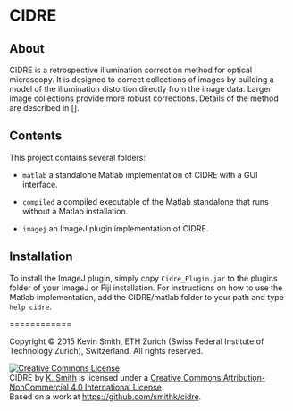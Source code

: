 CIDRE
=====

About
-----
CIDRE is a retrospective illumination correction method for optical microscopy. It is designed to correct collections of images by building a model of the illumination distortion directly from the image data. Larger image collections provide more robust corrections. Details of the method are described in [].

Contents
--------
This project contains several folders:

- ``matlab`` a standalone Matlab implementation of CIDRE with a GUI interface.

- ``compiled`` a compiled executable of the Matlab standalone that runs without a Matlab installation.

- ``imagej``  an ImageJ plugin implementation of CIDRE.


Installation
------------

To install the ImageJ plugin, simply copy `Cidre_Plugin.jar` to the plugins folder of your ImageJ or Fiji installation. For instructions on how to use the Matlab implementation, add the CIDRE/matlab folder to your path and type `help cidre`.

============

Copyright © 2015 Kevin Smith, ETH Zurich (Swiss Federal Institute of Technology Zurich), Switzerland. All rights reserved.

<a rel="license" href="http://creativecommons.org/licenses/by-nc/4.0/"><img alt="Creative Commons License" style="border-width:0" src="https://i.creativecommons.org/l/by-nc/4.0/88x31.png" /></a><br /><span xmlns:dct="http://purl.org/dc/terms/" property="dct:title">CIDRE</span> by <a xmlns:cc="http://creativecommons.org/ns#" href="www.kev-smith.com" property="cc:attributionName" rel="cc:attributionURL">K. Smith</a> is licensed under a <a rel="license" href="http://creativecommons.org/licenses/by-nc/4.0/">Creative Commons Attribution-NonCommercial 4.0 International License</a>.<br />Based on a work at <a xmlns:dct="http://purl.org/dc/terms/" href="https://github.com/smithk/cidre" rel="dct:source">https://github.com/smithk/cidre</a>.
